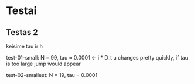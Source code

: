 # Testai

## Testas 2

keisime tau ir h

test-01-small: 
N = 99, 
tau = 0.0001 <- i * D_t u changes pretty quickly, if tau is too large jump would appear

test-02-smallest:
N = 19, 
tau = 0.0001